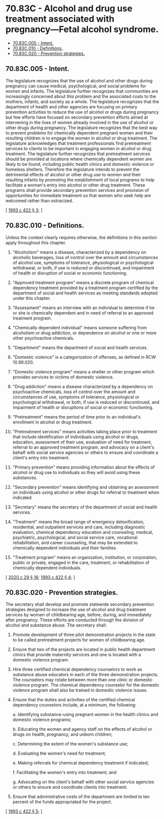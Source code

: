 # 70.83C - Alcohol and drug use treatment associated with pregnancy—Fetal alcohol syndrome.
* [70.83C.005 - Intent.](#7083c005---intent)
* [70.83C.010 - Definitions.](#7083c010---definitions)
* [70.83C.020 - Prevention strategies.](#7083c020---prevention-strategies)
## 70.83C.005 - Intent.
The legislature recognizes that the use of alcohol and other drugs during pregnancy can cause medical, psychological, and social problems for women and infants. The legislature further recognizes that communities are increasingly concerned about this problem and the associated costs to the mothers, infants, and society as a whole. The legislature recognizes that the department of health and other agencies are focusing on primary prevention activities to reduce the use of alcohol or drugs during pregnancy but few efforts have focused on secondary prevention efforts aimed at intervening in the lives of women already involved in the use of alcohol or other drugs during pregnancy. The legislature recognizes that the best way to prevent problems for chemically dependent pregnant women and their resulting children is to engage the women in alcohol or drug treatment. The legislature acknowledges that treatment professionals find pretreatment services to clients to be important in engaging women in alcohol or drug treatment. The legislature further recognizes that pretreatment services should be provided at locations where chemically dependent women are likely to be found, including public health clinics and domestic violence or homeless shelters. Therefore the legislature intends to prevent the detrimental effects of alcohol or other drug use to women and their resulting infants by promoting the establishment of local programs to help facilitate a woman's entry into alcohol or other drug treatment. These programs shall provide secondary prevention services and provision of opportunities for immediate treatment so that women who seek help are welcomed rather than ostracized.

\[ [1993 c 422 § 3](http://lawfilesext.leg.wa.gov/biennium/1993-94/Pdf/Bills/Session%20Laws/House/2026-S.SL.pdf?cite=1993%20c%20422%20§%203); \]

## 70.83C.010 - Definitions.
Unless the context clearly requires otherwise, the definitions in this section apply throughout this chapter.

1. "Alcoholism" means a disease, characterized by a dependency on alcoholic beverages, loss of control over the amount and circumstances of alcohol use, symptoms of tolerance, physiological or psychological withdrawal, or both, if use is reduced or discontinued, and impairment of health or disruption of social or economic functioning.

2. "Approved treatment program" means a discrete program of chemical dependency treatment provided by a treatment program certified by the department of social and health services as meeting standards adopted under this chapter.

3. "Assessment" means an interview with an individual to determine if he or she is chemically dependent and in need of referral to an approved treatment program.

4. "Chemically dependent individual" means someone suffering from alcoholism or drug addiction, or dependence on alcohol or one or more other psychoactive chemicals.

5. "Department" means the department of social and health services.

6. "Domestic violence" is a categorization of offenses, as defined in RCW 10.99.020.

7. "Domestic violence program" means a shelter or other program which provides services to victims of domestic violence.

8. "Drug addiction" means a disease characterized by a dependency on psychoactive chemicals, loss of control over the amount and circumstances of use, symptoms of tolerance, physiological or psychological withdrawal, or both, if use is reduced or discontinued, and impairment of health or disruptions of social or economic functioning.

9. "Pretreatment" means the period of time prior to an individual's enrollment in alcohol or drug treatment.

10. "Pretreatment services" means activities taking place prior to treatment that include identification of individuals using alcohol or drugs, education, assessment of their use, evaluation of need for treatment, referral to an approved treatment program, and advocacy on a client's behalf with social service agencies or others to ensure and coordinate a client's entry into treatment.

11. "Primary prevention" means providing information about the effects of alcohol or drug use to individuals so they will avoid using these substances.

12. "Secondary prevention" means identifying and obtaining an assessment on individuals using alcohol or other drugs for referral to treatment when indicated.

13. "Secretary" means the secretary of the department of social and health services.

14. "Treatment" means the broad range of emergency detoxification, residential, and outpatient services and care, including diagnostic evaluation, chemical dependency education and counseling, medical, psychiatric, psychological, and social service care, vocational rehabilitation, and career counseling, that may be extended to chemically dependent individuals and their families.

15. "Treatment program" means an organization, institution, or corporation, public or private, engaged in the care, treatment, or rehabilitation of chemically dependent individuals.

\[ [2020 c 29 § 16](http://lawfilesext.leg.wa.gov/biennium/2019-20/Pdf/Bills/Session%20Laws/House/2473-S.SL.pdf?cite=2020%20c%2029%20§%2016); [1993 c 422 § 4](http://lawfilesext.leg.wa.gov/biennium/1993-94/Pdf/Bills/Session%20Laws/House/2026-S.SL.pdf?cite=1993%20c%20422%20§%204); \]

## 70.83C.020 - Prevention strategies.
The secretary shall develop and promote statewide secondary prevention strategies designed to increase the use of alcohol and drug treatment services by women of childbearing age, before, during, and immediately after pregnancy. These efforts are conducted through the division of alcohol and substance abuse. The secretary shall:

1. Promote development of three pilot demonstration projects in the state to be called pretreatment projects for women of childbearing age.

2. Ensure that two of the projects are located in public health department clinics that provide maternity services and one is located with a domestic violence program.

3. Hire three certified chemical dependency counselors to work as substance abuse educators in each of the three demonstration projects. The counselors may rotate between more than one clinic or domestic violence program. The chemical dependency counselor for the domestic violence program shall also be trained in domestic violence issues.

4. Ensure that the duties and activities of the certified chemical dependency counselors include, at a minimum, the following:

   a. Identifying substance-using pregnant women in the health clinics and domestic violence programs;

   b. Educating the women and agency staff on the effects of alcohol or drugs on health, pregnancy, and unborn children;

   c. Determining the extent of the women's substance use;

   d. Evaluating the women's need for treatment;

   e. Making referrals for chemical dependency treatment if indicated;

   f. Facilitating the women's entry into treatment; and

   g. Advocating on the client's behalf with other social service agencies or others to ensure and coordinate clients into treatment.

5. Ensure that administrative costs of the department are limited to ten percent of the funds appropriated for the project.

\[ [1993 c 422 § 5](http://lawfilesext.leg.wa.gov/biennium/1993-94/Pdf/Bills/Session%20Laws/House/2026-S.SL.pdf?cite=1993%20c%20422%20§%205); \]

